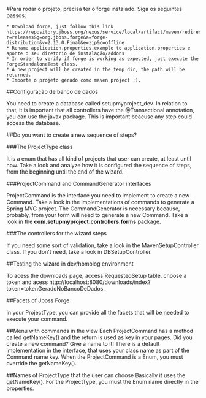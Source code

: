 #Para rodar o projeto, precisa ter o forge instalado. Siga os seguintes passos:

	* Download forge, just follow this link https://repository.jboss.org/nexus/service/local/artifact/maven/redirect?r=releases&g=org.jboss.forge&a=forge-distribution&v=2.13.0.Final&e=zip&c=offline  
    * Rename application.properties.example to application.properties e aponte o seu diretorio de instalação/addons
    * In order to verify if forge is working as expected, just execute the ForgeStandaloneTest class.
	* A new project will be created in the temp dir, the path will be returned.	
	* Importe o projeto gerado como maven project :).
	
##Configuração de banco de dados

You need to create a database called setupmyproject_dev. In relation to that, it is important that all controllers have the @Transactional annotation, you can use the javax package. This is important beacuse any step could access the database.

##Do you want to create a new sequence of steps?

###The ProjectType class

It is a enum that has all kind of projects that user can create, at least until now. Take a look and analyze how it is configured the sequence of steps, from the beginning until the end of the wizard.

###ProjectCommand and CommandGenerator interfaces

ProjectCommand is the interface you need to implement to create a new Command. Take a look in the implementations of commands to generate a Spring MVC project. The CommandGenerator is necessary because, probably, from your form will need to generate a new Command. Take a look in the **com.setupmyproject.controllers.forms** package.

###The controllers for the wizard steps

If you need some sort of validation, take a look in the MavenSetupController class. If you don't need, take a look in DBSetupController.

##Testing the wizard in dev/homolog environment

To acess the downloads page, access RequestedSetup table, choose a token and acess http://localhost:8080/downloads/index?token=tokenGeradoNoBancoDeDados.

##Facets of Jboss Forge

In your ProjectType, you can provide all the facets that will be needed to execute your command.

##Menu with commands in the view
Each ProjectCommand has a method called getNameKey() and the return is used as key in your pages. Did you create a new command? Give a name to it! There is a default implementation in the interface, that uses your class name as part of the Command name key. When the ProjectCommand is a Enum, you must override the getNameKey().

##Names of ProjectType that the user can choose
Basically it uses the getNameKey(). For the ProjectType, you must the Enum name directly in the properties.
